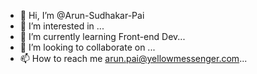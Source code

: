 - 👋 Hi, I’m @Arun-Sudhakar-Pai
- 👀 I’m interested in ...
- 🌱 I’m currently learning Front-end Dev...
- 💞️ I’m looking to collaborate on ...
- 📫 How to reach me arun.pai@yellowmessenger.com...

<!---
Arun-Sudhakar-Pai/Arun-Sudhakar-Pai is a ✨ special ✨ repository because its `README.md` (this file) appears on your GitHub profile.
You can click the Preview link to take a look at your changes.
--->
